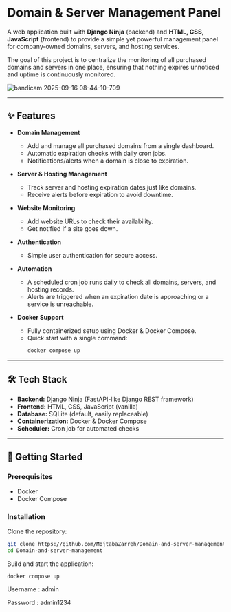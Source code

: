 # Domain & Server Management Panel  

A web application built with **Django Ninja** (backend) and **HTML, CSS, JavaScript** (frontend) to provide a simple yet powerful management panel for company-owned domains, servers, and hosting services.  

The goal of this project is to centralize the monitoring of all purchased domains and servers in one place, ensuring that nothing expires unnoticed and uptime is continuously monitored.  

![bandicam 2025-09-16 08-44-10-709](https://github.com/user-attachments/assets/69d895a5-9603-4eb3-8b38-a27c2d4580a2)

---

## ✨ Features  

- **Domain Management**  
  - Add and manage all purchased domains from a single dashboard.  
  - Automatic expiration checks with daily cron jobs.  
  - Notifications/alerts when a domain is close to expiration.  

- **Server & Hosting Management**  
  - Track server and hosting expiration dates just like domains.  
  - Receive alerts before expiration to avoid downtime.  

- **Website Monitoring**  
  - Add website URLs to check their availability.  
  - Get notified if a site goes down.  

- **Authentication**  
  - Simple user authentication for secure access.  

- **Automation**  
  - A scheduled cron job runs daily to check all domains, servers, and hosting records.  
  - Alerts are triggered when an expiration date is approaching or a service is unreachable.  

- **Docker Support**  
  - Fully containerized setup using Docker & Docker Compose.  
  - Quick start with a single command:  
    ```bash
    docker compose up
    ```

---

## 🛠️ Tech Stack  

- **Backend:** Django Ninja (FastAPI-like Django REST framework)  
- **Frontend:** HTML, CSS, JavaScript (vanilla)  
- **Database:** SQLite (default, easily replaceable)  
- **Containerization:** Docker & Docker Compose  
- **Scheduler:** Cron job for automated checks  

---

## 🚀 Getting Started  

### Prerequisites  
- Docker  
- Docker Compose  

### Installation  
Clone the repository:  
```bash
git clone https://github.com/MojtabaZarreh/Domain-and-server-management
cd Domain-and-server-management
```
Build and start the application:
```docker
docker compose up
```
Username : admin

Password : admin1234
